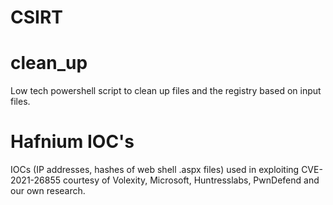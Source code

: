 # CSIRT 


# clean_up
Low tech powershell script to clean up files and the registry based on input files.

# Hafnium IOC's
IOCs (IP addresses, hashes of web shell .aspx files) used in exploiting CVE-2021-26855 courtesy of Volexity, Microsoft, Huntresslabs, PwnDefend and our own research.
